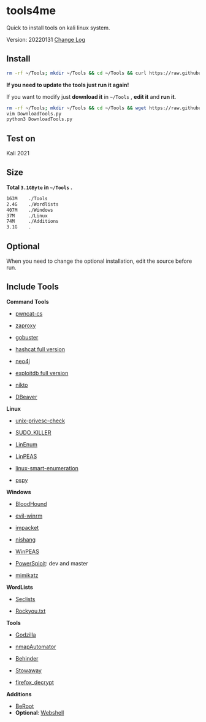 # tools4me

Quick to install tools on kali linux system.

Version: 20220131 [Change Log](https://github.com/manesec/tools4me/blob/main/CHANGE.md)

## Install

```bash
rm -rf ~/Tools; mkdir ~/Tools && cd ~/Tools && curl https://raw.githubusercontent.com/manesec/tools4me/main/DownloadTools.py | python3
```

**If you need to update the tools just run it again!**

If you want to modify just **download it** in `~/Tools` , **edit it** and **run it**.

```bash
rm -rf ~/Tools; mkdir ~/Tools && cd ~/Tools && wget https://raw.githubusercontent.com/manesec/tools4me/main/DownloadTools.py
vim DownloadTools.py
python3 DownloadTools.py
```

## Test on

Kali 2021

## Size

**Total `3.1GByte` in `~/Tools` .**

```bash
163M    ./Tools
2.4G    ./Wordlists
407M    ./Windows
37M     ./Linux
74M     ./Additions
3.1G    .
```

## Optional

When you need to change the optional installation, edit the source before run. 

## Include Tools

**Command Tools**

+ [pwncat-cs](https://github.com/calebstewart/pwncat)

+ [zaproxy](https://github.com/zaproxy/zaproxy)

+ [gobuster](https://github.com/OJ/gobuster)

+ [hashcat full version](https://hashcat.net/hashcat/)

+ [neo4j](https://neo4j.com/)

+ [exploitdb full version](https://www.exploit-db.com/)

+ [nikto](https://github.com/sullo/nikto)

+ [DBeaver](https://dbeaver.io/download/)

**Linux**

+ [unix-privesc-check](https://github.com/pentestmonkey/unix-privesc-check)

+ [SUDO_KILLER](https://github.com/TH3xACE/SUDO_KILLER)

+ [LinEnum](https://github.com/rebootuser/LinEnum)

+ [LinPEAS](https://github.com/carlospolop/PEASS-ng/tree/master/linPEAS)

+ [linux-smart-enumeration](https://github.com/diego-treitos/linux-smart-enumeration)

+ [pspy](https://github.com/DominicBreuker/pspy)

**Windows**

+ [BloodHound](https://github.com/BloodHoundAD/BloodHound)

+ [evil-winrm](https://github.com/Hackplayers/evil-winrm)

+ [impacket](https://github.com/SecureAuthCorp/impacket)

+ [nishang](https://github.com/samratashok/nishang)

+ [WinPEAS](https://github.com/carlospolop/PEASS-ng/tree/master/winPEAS)

+ [PowerSploit](https://github.com/PowerShellMafia/PowerSploit): dev and master

+ [mimikatz](https://github.com/gentilkiwi/mimikatz)

**WordLists**

+ [Seclists](https://github.com/danielmiessler/SecLists)

+ [Rockyou.txt](https://github.com/brannondorsey/naive-hashcat/releases/download/data/rockyou.txt)

**Tools**

+ [Godzilla](https://github.com/BeichenDream/Godzilla)

+ [nmapAutomator](https://github.com/21y4d/nmapAutomator)

+ [Behinder](https://github.com/rebeyond/Behinder)

+ [Stowaway](https://github.com/ph4ntonn/Stowaway)

+ [firefox_decrypt](https://github.com/unode/firefox_decrypt)

**Additions**

+ [BeRoot](https://github.com/AlessandroZ/BeRoot)
+ **Optional**: [Webshell](https://github.com/tennc/webshell)